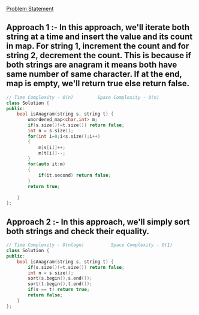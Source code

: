 [Problem Statement](https://leetcode.com/problems/valid-anagram/)

## Approach 1 :- In this approach, we'll iterate both string at a time and insert the value and its count in map. For string 1, increment the count and for string 2, decrement the count. This is because if both strings are anagram it means both have same number of same character. If at the end, map is empty, we'll return true else return false.

```cpp
// Time Complexity - O(n)         Space Complexity - O(n)
class Solution {
public:
    bool isAnagram(string s, string t) {
        unordered_map<char,int> m;
        if(s.size()!=t.size()) return false;
        int n = s.size();
        for(int i=0;i<s.size();i++)
        {
            m[s[i]]++;
            m[t[i]]--;
        }
        for(auto it:m)
        {
            if(it.second) return false;
        }
        return true;
        
    }
};
```

## Approach 2 :- In this approach, we'll simply sort both strings and check their equality.

```cpp
// Time Complexity - O(nlogn)          Space Complexity - O(1)
class Solution {
public:
    bool isAnagram(string s, string t) {
        if(s.size()!=t.size()) return false;
        int n = s.size();
        sort(s.begin(),s.end());
        sort(t.begin(),t.end());
        if(s == t) return true;
        return false;
    }
};
```
